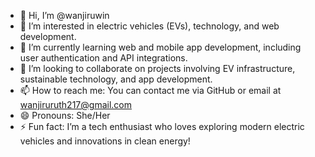 - 👋 Hi, I’m @wanjiruwin  
- 👀 I’m interested in electric vehicles (EVs), technology, and web development.  
- 🌱 I’m currently learning web and mobile app development, including user authentication and API integrations.  
- 💞️ I’m looking to collaborate on projects involving EV infrastructure, sustainable technology, and app development.  
- 📫 How to reach me: You can contact me via GitHub or email at wanjiruruth217@gmail.com  
- 😄 Pronouns: She/Her  
- ⚡ Fun fact: I’m a tech enthusiast who loves exploring modern electric vehicles and innovations in clean energy!


<!---
wanjiruwin/wanjiruwin is a ✨ special ✨ repository because its `README.md` (this file) appears on your GitHub profile.
You can click the Preview link to take a look at your changes.
--->
